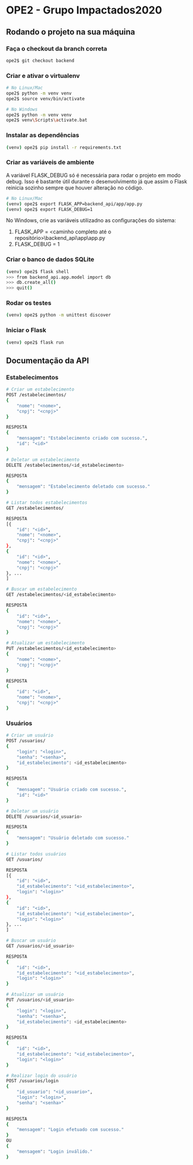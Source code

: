 # OPE2 - Grupo Impactados2020

## Rodando o projeto na sua máquina

### Faça o checkout da branch correta
``` bash
ope2$ git checkout backend
```

### Criar e ativar o virtualenv
``` bash
# No Linux/Mac
ope2$ python -m venv venv
ope2$ source venv/bin/activate
```
``` bash
# No Windows
ope2$ python -m venv venv
ope2$ venv\Scripts\activate.bat
```

### Instalar as dependências
``` bash
(venv) ope2$ pip install -r requirements.txt
```

### Criar as variáveis de ambiente

A variável FLASK_DEBUG só é necessária para rodar o projeto em modo debug. Isso é bastante útil durante o desenvolvimento já que assim o Flask reinicia sozinho sempre que houver alteração no código.

``` bash
# No Linux/Mac
(venv) ope2$ export FLASK_APP=backend_api/app/app.py
(venv) ope2$ export FLASK_DEBUG=1
```
No Windows, crie as variáveis utilizadno as configurações do sistema:
1. FLASK_APP = <caminho completo até o repositório>\backend_api\app\app.py
1. FLASK_DEBUG = 1

### Criar o banco de dados SQLite
``` bash
(venv) ope2$ flask shell
>>> from backend_api.app.model import db
>>> db.create_all()
>>> quit()
```

### Rodar os testes
``` bash
(venv) ope2$ python -m unittest discover
```

### Iniciar o Flask
``` bash
(venv) ope2$ flask run
```

## Documentação da API

### Estabelecimentos
``` bash
# Criar um estabelecimento
POST /estabelecimentos/
{
    "nome": "<nome>",
    "cnpj": "<cnpj>"
}

RESPOSTA
{
    "mensagem": "Estabelecimento criado com sucesso.",
    "id": "<id>"
}
```
``` bash
# Deletar um estabelecimento
DELETE /estabelecimentos/<id_estabelecimento>

RESPOSTA
{
    "mensagem": "Estabelecimento deletado com sucesso."
}
```
``` bash
# Listar todos estabelecimentos
GET /estabelecimentos/

RESPOSTA
[{
    "id": "<id>",
    "nome": "<nome>",
    "cnpj": "<cnpj>"
},
{
    "id": "<id>",
    "nome": "<nome>",
    "cnpj": "<cnpj>"
}, ...
]
```
``` bash
# Buscar um estabelecimento
GET /estabelecimentos/<id_estabelecimento>

RESPOSTA
{
    "id": "<id>",
    "nome": "<nome>",
    "cnpj": "<cnpj>"
}
```
``` bash
# Atualizar um estabelecimento
PUT /estabelecimentos/<id_estabelecimento>
{
    "nome": "<nome>",
    "cnpj": "<cnpj>"
}

RESPOSTA
{
    "id": "<id>",
    "nome": "<nome>",
    "cnpj": "<cnpj>"
}
```

### Usuários
``` bash
# Criar um usuário
POST /usuarios/
{
    "login": "<login>",
    "senha": "<senha>",
    "id_estabelecimento": <id_estabelecimento>
}

RESPOSTA
{
    "mensagem": "Usuário criado com sucesso.",
    "id": "<id>"
}
```
``` bash
# Deletar um usuário
DELETE /usuarios/<id_usuario>

RESPOSTA
{
    "mensagem": "Usuário deletado com sucesso."
}
```
``` bash
# Listar todos usuários
GET /usuarios/

RESPOSTA
[{
    "id": "<id>",
    "id_estabelecimento": "<id_estabelecimento>",
    "login": "<login>"
},
{
    "id": "<id>",
    "id_estabelecimento": "<id_estabelecimento>",
    "login": "<login>"
}, ...
]
```
``` bash
# Buscar um usuário
GET /usuarios/<id_usuario>

RESPOSTA
{
    "id": "<id>",
    "id_estabelecimento": "<id_estabelecimento>",
    "login": "<login>"
}
```
``` bash
# Atualizar um usuário
PUT /usuarios/<id_usuario>
{
    "login": "<login>",
    "senha": "<senha>",
    "id_estabelecimento": <id_estabelecimento>
}

RESPOSTA
{
    "id": "<id>",
    "id_estabelecimento": "<id_estabelecimento>",
    "login": "<login>"
}
```
``` bash
# Realizar login do usuário
POST /usuarios/login
{
    "id_usuario": "<id_usuario>",
    "login": "<login>",
    "senha": "<senha>"
}

RESPOSTA
{
    "mensagem": "Login efetuado com sucesso."
}
OU
{
    "mensagem": "Login inválido."
}
```
